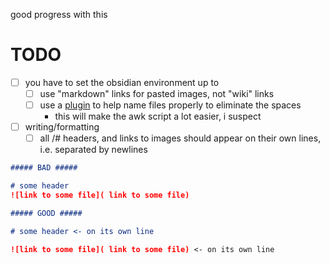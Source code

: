 good progress with this

# TODO
- [ ] you have to set the obsidian environment up to
    - [ ] use "markdown" links for pasted images, not "wiki" links
    - [ ] use a [plugin](https://forum.obsidian.md/t/paste-image-rename-plugin/35480) to help name files properly to eliminate the spaces
        - this will make the awk script a lot easier, i suspect
- [ ] writing/formatting
    - [ ] all /# headers, and links to images should appear on their own lines, i.e. separated by newlines

```markdown
##### BAD #####

# some header
![link to some file]( link to some file)

##### GOOD #####

# some header <- on its own line

![link to some file]( link to some file) <- on its own line
```
